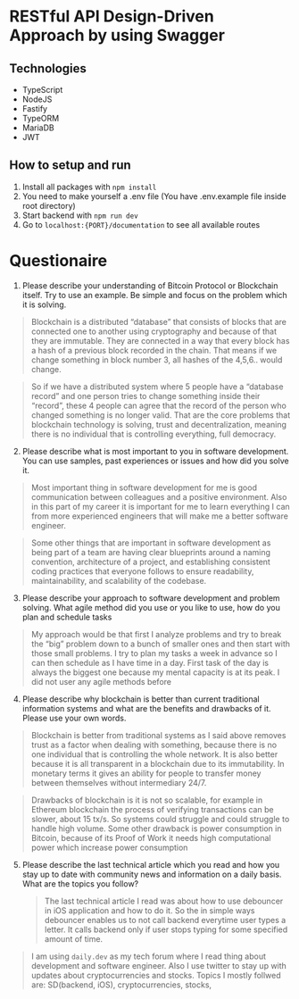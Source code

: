 # RESTful API Design-Driven Approach by using Swagger

## Technologies

- TypeScript
- NodeJS
- Fastify
- TypeORM
- MariaDB
- JWT

## How to setup and run

1. Install all packages with `npm install`
2. You need to make yourself a .env file (You have .env.example file inside root directory)
3. Start backend with `npm run dev`
4. Go to `localhost:{PORT}/documentation` to see all available routes

# Questionaire

1. Please describe your understanding of Bitcoin Protocol or Blockchain itself. Try to use an example. Be simple and focus on the problem which it is solving.

> Blockchain is a distributed “database” that consists of blocks that are connected one to another using cryptography and because of that they are immutable. They are connected in a way that every block has a hash of a previous block recorded in the chain. That means if we change something in block number 3, all hashes of the 4,5,6.. would change.

> So if we have a distributed system where 5 people have a “database record” and one person tries to change something inside their “record”, these 4 people can agree that the record of the person who changed something is no longer valid. That are the core problems that blockchain technology is solving, trust and decentralization, meaning there is no individual that is controlling everything, full democracy.

2. Please describe what is most important to you in software development. You can use samples, past experiences or issues and how did you solve it.

> Most important thing in software development for me is good communication between colleagues and a positive environment. Also in this part of my career it is important for me to learn everything I can from more experienced engineers that will make me a better software engineer.

> Some other things that are important in software development as being part of a team are having clear blueprints around a naming convention, architecture of a project, and establishing consistent coding practices that everyone follows to ensure readability, maintainability, and scalability of the codebase.

3. Please describe your approach to software development and problem solving. What agile method did you use or you like to use, how do you plan and schedule tasks

> My approach would be that first I analyze problems and try to break the “big” problem down to a bunch of smaller ones and then start with those small problems. I try to plan my tasks a week in advance so I can then schedule as I have time in a day. First task of the day is always the biggest one because my mental capacity is at its peak. I did not user any agile methods before

4. Please describe why blockchain is better than current traditional information systems and what are the benefits and drawbacks of it. Please use your own words.

> Blockchain is better from traditional systems as I said above removes trust as a factor when dealing with something, because there is no one individual that is controlling the whole network.
> It is also better because it is all transparent in a blockchain due to its immutability. In monetary terms it gives an ability for people to transfer money between themselves without intermediary 24/7.

> Drawbacks of blockchain is it is not so scalable, for example in Ethereum blockchain the process of verifying transactions can be slower, about 15 tx/s. So systems could struggle and could struggle to handle high volume. Some other drawback is power consumption in Bitcoin, because of its Proof of Work it needs high computational power which increase power consumption

5. Please describe the last technical article which you read and how you stay up to date with community news and information on a daily basis. What are the topics you follow?
   > The last technical article I read was about how to use debouncer in iOS application and how to do it. So the in simple ways debouncer enables us to not call backend everytime user types a letter. It calls backend only if user stops typing for some specified amount of time.

> I am using `daily.dev` as my tech forum where I read thing about development and software engineer. Also I use twitter to stay up with updates about cryptocurrencies and stocks. Topics I mostly follwed are: SD(backend, iOS), cryptocurrencies, stocks,
